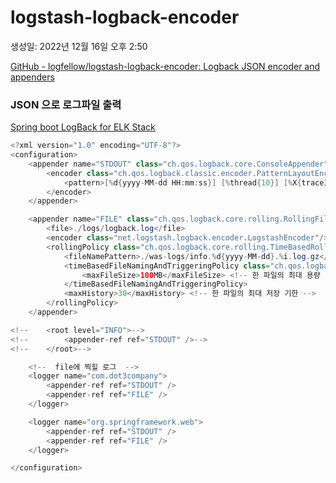 # logstash-logback-encoder

생성일: 2022년 12월 16일 오후 2:50

[GitHub - logfellow/logstash-logback-encoder: Logback JSON encoder and appenders](https://github.com/logfellow/logstash-logback-encoder)

### JSON 으로 로그파일 출력

[Spring boot LogBack for ELK Stack](https://itcoolly.tistory.com/149)

```java
<?xml version="1.0" encoding="UTF-8"?>
<configuration>
    <appender name="STDOUT" class="ch.qos.logback.core.ConsoleAppender">
        <encoder class="ch.qos.logback.classic.encoder.PatternLayoutEncoder">
            <pattern>[%d{yyyy-MM-dd HH:mm:ss}] [%thread{10}] [%X{traceId:-}] [%-5level] [%logger{0}:%line] - %msg%n</pattern>
        </encoder>
    </appender>

    <appender name="FILE" class="ch.qos.logback.core.rolling.RollingFileAppender">
        <file>./logs/logback.log</file>
        <encoder class="net.logstash.logback.encoder.LogstashEncoder"/><!-- json 형태로 파일에 로그 남김 -->
        <rollingPolicy class="ch.qos.logback.core.rolling.TimeBasedRollingPolicy">
            <fileNamePattern>./was-logs/info.%d{yyyy-MM-dd}.%i.log.gz</fileNamePattern> <!-- 해당 패턴 네이밍으로 이전 파일이 기록됨 -->
            <timeBasedFileNamingAndTriggeringPolicy class="ch.qos.logback.core.rolling.SizeAndTimeBasedFNATP">
                <maxFileSize>100MB</maxFileSize> <!-- 한 파일의 최대 용량 -->
            </timeBasedFileNamingAndTriggeringPolicy>
            <maxHistory>30</maxHistory> <!-- 한 파일의 최대 저장 기한 -->
        </rollingPolicy>
    </appender>

<!--    <root level="INFO">-->
<!--        <appender-ref ref="STDOUT" />-->
<!--    </root>-->

    <!--  file에 찍힐 로그  -->
    <logger name="com.dot3company">
        <appender-ref ref="STDOUT" />
        <appender-ref ref="FILE" />
    </logger>

    <logger name="org.springframework.web">
        <appender-ref ref="STDOUT" />
        <appender-ref ref="FILE" />
    </logger>

</configuration>
```